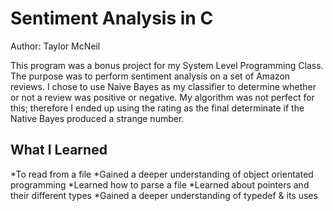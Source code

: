 <h1> Sentiment Analysis in C </h1>
Author: Taylor McNeil

This program was a bonus project for my System Level Programming Class. The purpose was to perform sentiment analysis on a set of Amazon reviews. I chose to use Naive Bayes as my classifier to determine whether or not a review was positive or negative. My algorithm was not perfect for this; therefore I ended up using the rating as the final determinate if the Native Bayes produced a strange number.

<h2> What I Learned </h2>

*To read from a file 
*Gained a deeper understanding of object orientated programming
*Learned how to parse a file 
*Learned about pointers and their different types
*Gained a deeper understanding of typedef & its uses



